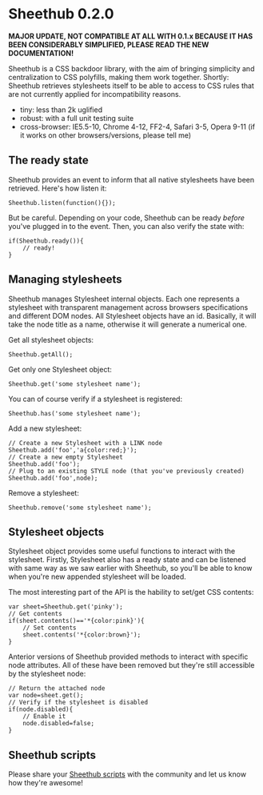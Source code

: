 Sheethub 0.2.0
==============

__MAJOR UPDATE, NOT COMPATIBLE AT ALL WITH 0.1.x BECAUSE IT HAS BEEN CONSIDERABLY SIMPLIFIED, PLEASE READ THE NEW DOCUMENTATION!__

Sheethub is a CSS backdoor library, with the aim of bringing simplicity and centralization to CSS polyfills, making them work together. Shortly: Sheethub retrieves stylesheets itself to be able to access to CSS rules that are not currently applied for incompatibility reasons.

- tiny: less than 2k uglified
- robust: with a full unit testing suite
- cross-browser: IE5.5-10, Chrome 4-12, FF2-4, Safari 3-5, Opera 9-11 (if it works on other browsers/versions, please tell me)

The ready state
---------------

Sheethub provides an event to inform that all native stylesheets have been retrieved. Here's how listen it:

    Sheethub.listen(function(){});

But be careful. Depending on your code, Sheethub can be ready _before_ you've plugged in to the event. Then, you can also verify the state with:

    if(Sheethub.ready()){
        // ready!
    }

Managing stylesheets
--------------------

Sheethub manages Stylesheet internal objects. Each one represents a stylesheet with transparent management across browsers specifications and different DOM nodes. All Stylesheet objects have an id. Basically, it will take the node title as a name, otherwise it will generate a numerical one.

Get all stylesheet objects:

    Sheethub.getAll();

Get only one Stylesheet object:

    Sheethub.get('some stylesheet name');

You can of course verify if a stylesheet is registered:

    Sheethub.has('some stylesheet name');

Add a new stylesheet:

    // Create a new Stylesheet with a LINK node
    Sheethub.add('foo','a{color:red;}');
    // Create a new empty Stylesheet
    Sheethub.add('foo');
    // Plug to an existing STYLE node (that you've previously created)
    Sheethub.add('foo',node);
    
Remove a stylesheet:

    Sheethub.remove('some stylesheet name');

Stylesheet objects
------------------

Stylesheet object provides some useful functions to interact with the stylesheet. Firstly, Stylesheet also has a ready state and can be listened with same way as we saw earlier with Sheethub, so you'll be able to know when you're new appended stylesheet will be loaded.

The most interesting part of the API is the hability to set/get CSS contents:

    var sheet=Sheethub.get('pinky');
    // Get contents
    if(sheet.contents()=='*{color:pink}'){
        // Set contents
        sheet.contents('*{color:brown}');
    }

Anterior versions of Sheethub provided methods to interact with specific node attributes. All of these have been removed but they're still accessible by the stylesheet node:

    // Return the attached node
    var node=sheet.get();
    // Verify if the stylesheet is disabled
    if(node.disabled){
        // Enable it
        node.disabled=false;
    }

Sheethub scripts
----------------

Please share your [Sheethub scripts](https://github.com/pyrsmk/Sheethub/wiki/Awesome-scripts) with the community and let us know how they're awesome!
